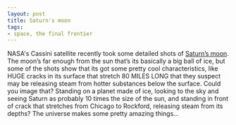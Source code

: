 ```yaml
---
layout: post
title: Saturn's moon
tags:
- space, the final frontier
---
```

NASA's Cassini satellite recently took some detailed shots of [Saturn’s moon](http://news.bbc.co.uk/2/hi/science/nature/4197686.stm). The moon’s far enough from the sun that’s its basically a big ball of ice, but some of the shots show that its got some pretty cool characteristics, like HUGE cracks in its surface that stretch 80 MILES LONG that they suspect may be releasing steam from hotter substances below the surface. Could you image that? Standing on a planet made of ice, looking to the sky and seeing Saturn as probably 10 times the size of the sun, and standing in front of crack that stretches from Chicago to Rockford, releasing steam from its depths? The universe makes some pretty amazing things...
